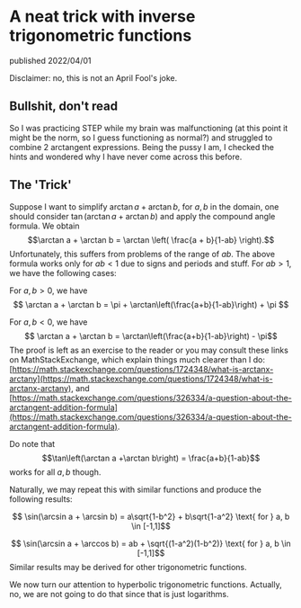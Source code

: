 <script type="text/javascript" charset="utf-8" 
src="https://cdn.mathjax.org/mathjax/latest/MathJax.js?config=TeX-AMS-MML_HTMLorMML,
https://vincenttam.github.io/javascripts/MathJaxLocal.js"></script>

# A neat trick with inverse trigonometric functions
published 2022/04/01

Disclaimer: no, this is not an April Fool's joke.

## Bullshit, don't read

So I was practicing STEP while my brain was malfunctioning (at this point it might be the norm, so I guess functioning as normal?) and struggled to combine 2 arctangent expressions. Being the pussy I am, I checked the hints and wondered why I have never come across this before.

## The 'Trick'
Suppose I want to simplify $\arctan a + \arctan b$, for $a, b$ in the domain, one should consider $\tan(\arctan a + \arctan b)$ and apply the compound angle formula. We obtain
$$\arctan a + \arctan b = \arctan \left( \frac{a + b}{1-ab} \right).$$
Unfortunately, this suffers from problems of the range of $ab$. The above formula works only for $ab<1$ due to signs and periods and stuff. For $ab > 1$, we have the following cases:

For $a,b>0$, we have 
$$ \arctan a + \arctan b = \pi + \arctan\left(\frac{a+b}{1-ab}\right) + \pi $$

For $a,b<0$, we have
$$ \arctan a + \arctan b = \arctan\left(\frac{a+b}{1-ab}\right) - \pi$$
The proof is left as an exercise to the reader or you may consult these links on MathStackExchange, which explain things much clearer than I do: [https://math.stackexchange.com/questions/1724348/what-is-arctanx-arctany](https://math.stackexchange.com/questions/1724348/what-is-arctanx-arctany), and [https://math.stackexchange.com/questions/326334/a-question-about-the-arctangent-addition-formula](https://math.stackexchange.com/questions/326334/a-question-about-the-arctangent-addition-formula).

Do note that 
$$\tan\left(\arctan a +\arctan b\right) = \frac{a+b}{1-ab}$$
works for all $a, b$ though.

Naturally, we may repeat this with similar functions and produce the following results:

$$ \sin(\arcsin a + \arcsin b) = a\sqrt{1-b^2} + b\sqrt{1-a^2} \text{ for } a, b \in [-1,1]$$

$$ \sin(\arcsin a + \arccos b) = ab + \sqrt{(1-a^2)(1-b^2)} \text{ for } a, b \in [-1,1]$$
Similar results may be derived for other trigonometric functions.

We now turn our attention to hyperbolic trigonometric functions. Actually, no, we are not going to do that since that is just logarithms.
